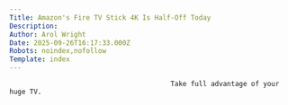 ```yaml
---
Title: Amazon's Fire TV Stick 4K Is Half-Off Today
Description: 
Author: Arol Wright
Date: 2025-09-26T16:17:33.000Z
Robots: noindex,nofollow
Template: index
---
```


                                            Take full advantage of your huge TV.
                                        